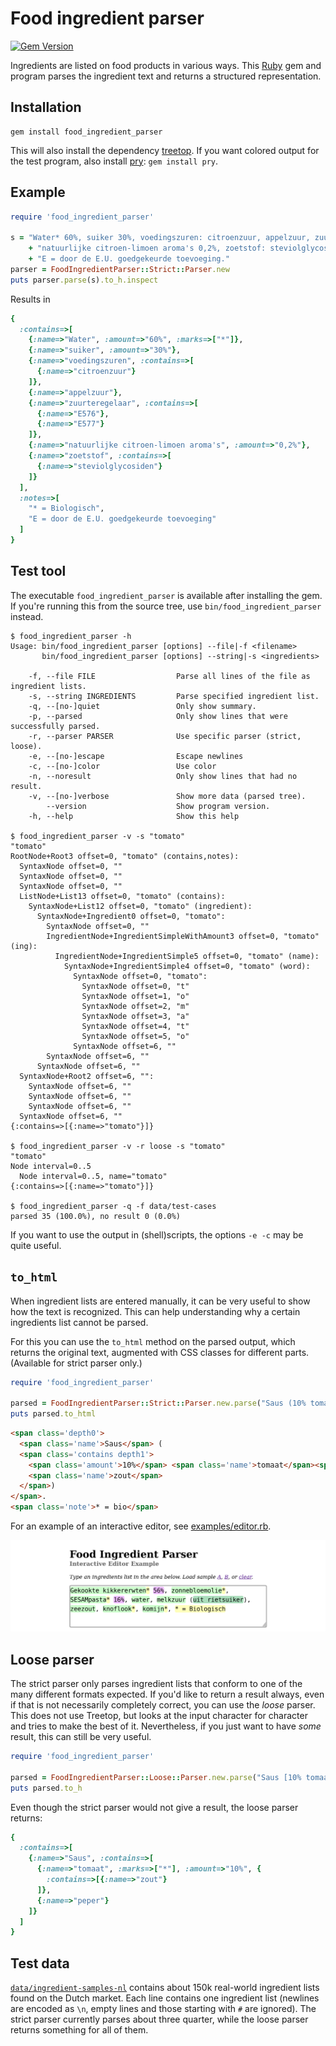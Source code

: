 # Food ingredient parser

[![Gem Version](https://badge.fury.io/rb/food_ingredient_parser.svg)](https://rubygems.org/gems/food_ingredient_parser)

Ingredients are listed on food products in various ways. This [Ruby](https://www.ruby-lang.org/)
gem and program parses the ingredient text and returns a structured representation.

## Installation

```
gem install food_ingredient_parser
```

This will also install the dependency [treetop](http://cjheath.github.io/treetop).
If you want colored output for the test program, also install [pry](http://pryrepl.org/): `gem install pry`.

## Example

```ruby
require 'food_ingredient_parser'

s = "Water* 60%, suiker 30%, voedingszuren: citroenzuur, appelzuur, zuurteregelaar: E576/E577, " \
    + "natuurlijke citroen-limoen aroma's 0,2%, zoetstof: steviolglycosiden, * = Biologisch. " \
    + "E = door de E.U. goedgekeurde toevoeging."
parser = FoodIngredientParser::Strict::Parser.new
puts parser.parse(s).to_h.inspect
```
Results in
```ruby
{
  :contains=>[
    {:name=>"Water", :amount=>"60%", :marks=>["*"]},
    {:name=>"suiker", :amount=>"30%"},
    {:name=>"voedingszuren", :contains=>[
      {:name=>"citroenzuur"}
    ]},
    {:name=>"appelzuur"},
    {:name=>"zuurteregelaar", :contains=>[
      {:name=>"E576"},
      {:name=>"E577"}
    ]},
    {:name=>"natuurlijke citroen-limoen aroma's", :amount=>"0,2%"},
    {:name=>"zoetstof", :contains=>[
      {:name=>"steviolglycosiden"}
    ]}
  ],
  :notes=>[
    "* = Biologisch",
    "E = door de E.U. goedgekeurde toevoeging"
  ]
}
```

## Test tool

The executable `food_ingredient_parser` is available after installing the gem. If you're
running this from the source tree, use `bin/food_ingredient_parser` instead.

```
$ food_ingredient_parser -h
Usage: bin/food_ingredient_parser [options] --file|-f <filename>
       bin/food_ingredient_parser [options] --string|-s <ingredients>

    -f, --file FILE                  Parse all lines of the file as ingredient lists.
    -s, --string INGREDIENTS         Parse specified ingredient list.
    -q, --[no-]quiet                 Only show summary.
    -p, --parsed                     Only show lines that were successfully parsed.
    -r, --parser PARSER              Use specific parser (strict, loose).
    -e, --[no-]escape                Escape newlines
    -c, --[no-]color                 Use color
    -n, --noresult                   Only show lines that had no result.
    -v, --[no-]verbose               Show more data (parsed tree).
        --version                    Show program version.
    -h, --help                       Show this help

$ food_ingredient_parser -v -s "tomato"
"tomato"
RootNode+Root3 offset=0, "tomato" (contains,notes):
  SyntaxNode offset=0, ""
  SyntaxNode offset=0, ""
  SyntaxNode offset=0, ""
  ListNode+List13 offset=0, "tomato" (contains):
    SyntaxNode+List12 offset=0, "tomato" (ingredient):
      SyntaxNode+Ingredient0 offset=0, "tomato":
        SyntaxNode offset=0, ""
        IngredientNode+IngredientSimpleWithAmount3 offset=0, "tomato" (ing):
          IngredientNode+IngredientSimple5 offset=0, "tomato" (name):
            SyntaxNode+IngredientSimple4 offset=0, "tomato" (word):
              SyntaxNode offset=0, "tomato":
                SyntaxNode offset=0, "t"
                SyntaxNode offset=1, "o"
                SyntaxNode offset=2, "m"
                SyntaxNode offset=3, "a"
                SyntaxNode offset=4, "t"
                SyntaxNode offset=5, "o"
              SyntaxNode offset=6, ""
        SyntaxNode offset=6, ""
      SyntaxNode offset=6, ""
  SyntaxNode+Root2 offset=6, "":
    SyntaxNode offset=6, ""
    SyntaxNode offset=6, ""
    SyntaxNode offset=6, ""
  SyntaxNode offset=6, ""
{:contains=>[{:name=>"tomato"}]}

$ food_ingredient_parser -v -r loose -s "tomato"
"tomato"
Node interval=0..5
  Node interval=0..5, name="tomato"
{:contains=>[{:name=>"tomato"}]}

$ food_ingredient_parser -q -f data/test-cases
parsed 35 (100.0%), no result 0 (0.0%)
```

If you want to use the output in (shell)scripts, the options `-e -c` may be quite useful.

## `to_html`

When ingredient lists are entered manually, it can be very useful to show how the text is
recognized. This can help understanding why a certain ingredients list cannot be parsed.

For this you can use the `to_html` method on the parsed output, which returns the original
text, augmented with CSS classes for different parts. (Available for strict parser only.)

```ruby
require 'food_ingredient_parser'

parsed = FoodIngredientParser::Strict::Parser.new.parse("Saus (10% tomaat*, zout). * = bio")
puts parsed.to_html
```

```html
<span class='depth0'>
  <span class='name'>Saus</span> (
  <span class='contains depth1'>
    <span class='amount'>10%</span> <span class='name'>tomaat</span><span class='mark'>*</span>,
    <span class='name'>zout</span>
  </span>)
</span>.
<span class='note'>* = bio</span>
```

For an example of an interactive editor, see [examples/editor.rb](examples/editor.rb).

![editor example screenshot](examples/editor-screenshot.png)

## Loose parser

The strict parser only parses ingredient lists that conform to one of the many different
formats expected. If you'd like to return a result always, even if that is not necessarily
completely correct, you can use the _loose_ parser. This does not use Treetop, but looks
at the input character for character and tries to make the best of it. Nevertheless, if you
just want to have _some_ result, this can still be very useful.

```ruby
require 'food_ingredient_parser'

parsed = FoodIngredientParser::Loose::Parser.new.parse("Saus [10% tomaat*, (zout); peper.")
puts parsed.to_h
```

Even though the strict parser would not give a result, the loose parser returns:
```ruby
{
  :contains=>[
    {:name=>"Saus", :contains=>[
      {:name=>"tomaat", :marks=>["*"], :amount=>"10%", {
        :contains=>[{:name=>"zout"}
      ]},
      {:name=>"peper"}
    ]}
  ]
}
```

## Test data

[`data/ingredient-samples-nl`](data/ingredient-samples-nl) contains about 150k
real-world ingredient lists found on the Dutch market. Each line contains one ingredient
list (newlines are encoded as `\n`, empty lines and those starting with `#` are ignored).
The strict parser currently parses about three quarter, while the loose parser returns
something for all of them.
